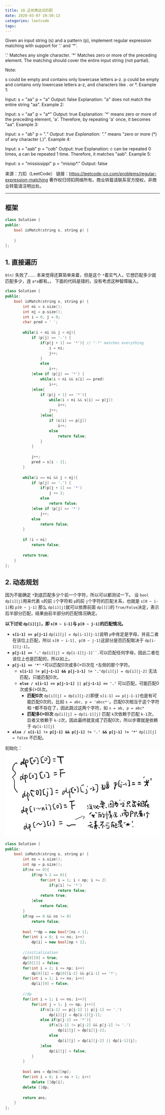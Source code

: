 ```yaml
---
title: 10.正则表达式匹配
date: 2020-03-07 19:50:13
categories: leetcode
tags:
---
```

Given an input string (s) and a pattern (p), implement regular expression matching with support for '.' and '*'.

'.' Matches any single character.
'*' Matches zero or more of the preceding element.
The matching should cover the entire input string (not partial).

Note:

s could be empty and contains only lowercase letters a-z.
p could be empty and contains only lowercase letters a-z, and characters like . or *.
Example 1:

Input:
s = "aa"
p = "a"
Output: false
Explanation: "a" does not match the entire string "aa".
Example 2:

Input:
s = "aa"
p = "a*"
Output: true
Explanation: '*' means zero or more of the preceding element, 'a'. Therefore, by repeating 'a' once, it becomes "aa".
Example 3:

Input:
s = "ab"
p = ".*"
Output: true
Explanation: ".*" means "zero or more (*) of any character (.)".
Example 4:

Input:
s = "aab"
p = "c*a*b"
Output: true
Explanation: c can be repeated 0 times, a can be repeated 1 time. Therefore, it matches "aab".
Example 5:

Input:
s = "mississippi"
p = "mis*is*p*."
Output: false

来源：力扣（LeetCode）
链接：https://leetcode-cn.com/problems/regular-expression-matching
著作权归领扣网络所有。商业转载请联系官方授权，非商业转载请注明出处。

---

## 框架

```cpp
class Solution {
public:
    bool isMatch(string s, string p) {
      
    }
};
```

## 1. 直接遍历

`O(n)`
失败了……
本来觉得还算简单来着，但是这个 `*`着实气人，它想匹配多少就匹配多少，连 `a*a`都有。。
下面的代码是错的，没有考虑这种智障输入。

```cpp
class Solution {
public:
    bool isMatch(string s, string p) {
        int ni = s.size();
        int nj = p.size();
        int i = 0, j = 0;
        char pred = ' ';

        while(i < ni && j < nj){
            if (p[j] == '.') {
                if(p[j + 1] == '*'){ // ".*" matches everything
                    i = ni;
                    j++;
                }
                else
                    i++;
            }else if (p[j] == '*') {
                while(i < ni && s[i] == pred)
                    i++;
            }else{
                if (p[j + 1] == '*'){
                    while(i < ni && s[i] == p[j])
                        i++;
                    j++;
                }else{
                    if (s[i] == p[j])
                        i++;
                    else
                        return false;
                }
            }

            j++;
            pred = s[i - 1];
        }

        while(i == ni && j < nj){
            if (p[j] == '.') {
                if(p[j + 1] == '*')
                    j += 2;
                else
                    return false;
            }else if (p[j] == '*')
                j++;
            else
                return false;
        }

        if (i < ni)
            return false;
      
        return true;
    }
};
```

## 2. 动态规划

因为不能确定 `*`到底匹配多少个前一个字符，所以可以都测试一下。
设 `bool dp[i][j]`用来代表 `s`的前 `i`个字符和 `p`的前 `j`个字符的匹配关系，也就是 `s[0 ~ i-1]`和 `p[0 ~ j-1]`
那么 `dp[i][j]`就可以依靠前面 `dp[][]`的 `True/False`决定，表示后半部分匹配，结果由前半部分的匹配情况确定。

**以下讨论 `dp[i][j]`，即 `s[0 ~ i-1]`与 `p[0 ~ j-1]`的匹配情况。**

- **`s[i-1] == p[j-1]`**
  `dp[i][j] = dp[i-1][j-1]`说明 `p`中肯定是字母，并且二者在该位上匹配，所以 `s[0 ~ i-1], p[0 ~ j-1]`这部分是否匹配取决于 `dp[i-1][j-1]`。
- **`p[j-1] == '.'`**
  `dp[i][j] = dp[i-1][j-1]``.`可以匹配任何字母，因此二者在该位上也是匹配的，所以如上。
- **`p[j-1] == '*'`**
  `*`可以匹配0次或多(>0)次在 `*`左侧的那个字符。
  - **`s[i-1] != p[j-1-1] && p[j-1-1] != '.'`**`dp[i][j] = dp[i][j-2]`
    无法匹配，只能匹配0次。
  - **`else / s[i-1] == p[j-1-1] || p[j-1-1] == '.'`**
    可以匹配，可能匹配0次或多(>0)次。
    - **匹配0次**
      `dp[i][j] = dp[i][j-2]`即便 `s[i-1] == p[j-1-1]`也是有可能匹配0次的，比如 `s = abc, p = 'abcc*'`。匹配0次相当于这个字符和 `*`都不存在了，因此跳过这两个字符，如 `s = ab, p = abc*`
    - **匹配多(>0)次**
      `dp[i][j] = dp[i-1][j]`
      匹配 `k`次依赖于匹配 `k-1`次，后者又依赖于 `k-2`次，因此最终就变成了匹配0次，所以步骤就是依赖于 `dp[i-1][j]`
- **`else / s[i-1] != p[j-1] && p[j-1] != '.' && p[j-1] != '*'`**
  `dp[i][j] = false`
  不匹配。

初始化：
![init](regular-expression-matching/init.png)

```cpp
class Solution {
public:
    bool isMatch(string s, string p) {
        int ns = s.size();
        int np = p.size();
        if(ns == 0){
            if(np % 2 == 0){
                for(int i = 1; i < np; i += 2)
                    if(p[i] != '*')
                        return false;
                return true;
            }else
                return false;
        }
        if(np == 0 && ns != 0)
            return false;

        bool **dp = new bool*[ns + 1];
        for(int i = 0; i <= ns; i++)
            dp[i] = new bool[np + 1];
      
        //initialization
        dp[0][0] = true;
        dp[0][1] = false;
        for(int i = 2; i <= np; i++)
            dp[0][i] = dp[0][i-2] && p[i-1] == '*';
        for(int i = 1; i <= ns; i++)
            dp[i][0] = false;

        //dp
        for(int i = 1; i <= ns; i++){
            for(int j = 1; j <= np; j++){
                if(s[i-1] == p[j-1] || p[j-1] == '.')
                    dp[i][j] = dp[i-1][j-1];
                else if(p[j-1] == '*'){
                    if(s[i-1] != p[j-2] && p[j-2] != '.')
                        dp[i][j] = dp[i][j-2];
                    else
                        dp[i][j] = dp[i][j-2] || dp[i-1][j];
                }else
                    dp[i][j] = false;
            }
        }

        bool ans = dp[ns][np];
        for(int i = 0; i < ns + 1; i++)
            delete []dp[i];
        delete []dp;

        return ans;
    }
};
```
